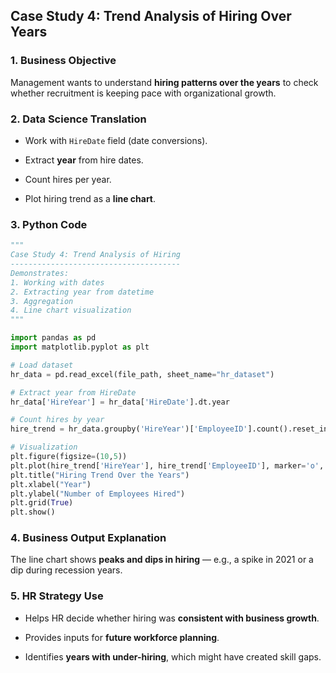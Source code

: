 ## Case Study 4: Trend Analysis of Hiring Over Years

### 1. Business Objective

Management wants to understand **hiring patterns over the years** to check whether recruitment is keeping pace with organizational growth.

### 2. Data Science Translation

- Work with `HireDate` field (date conversions).

- Extract **year** from hire dates.

- Count hires per year.

- Plot hiring trend as a **line chart**.

### 3. Python Code

```python
"""
Case Study 4: Trend Analysis of Hiring
--------------------------------------
Demonstrates:
1. Working with dates
2. Extracting year from datetime
3. Aggregation
4. Line chart visualization
"""

import pandas as pd
import matplotlib.pyplot as plt

# Load dataset
hr_data = pd.read_excel(file_path, sheet_name="hr_dataset")

# Extract year from HireDate
hr_data['HireYear'] = hr_data['HireDate'].dt.year

# Count hires by year
hire_trend = hr_data.groupby('HireYear')['EmployeeID'].count().reset_index()

# Visualization
plt.figure(figsize=(10,5))
plt.plot(hire_trend['HireYear'], hire_trend['EmployeeID'], marker='o', color="green")
plt.title("Hiring Trend Over the Years")
plt.xlabel("Year")
plt.ylabel("Number of Employees Hired")
plt.grid(True)
plt.show()
```

### 4. Business Output Explanation

The line chart shows **peaks and dips in hiring** — e.g., a spike in 2021 or a dip during recession years.

### 5. HR Strategy Use

- Helps HR decide whether hiring was **consistent with business growth**.

- Provides inputs for **future workforce planning**.

- Identifies **years with under-hiring**, which might have created skill gaps.
